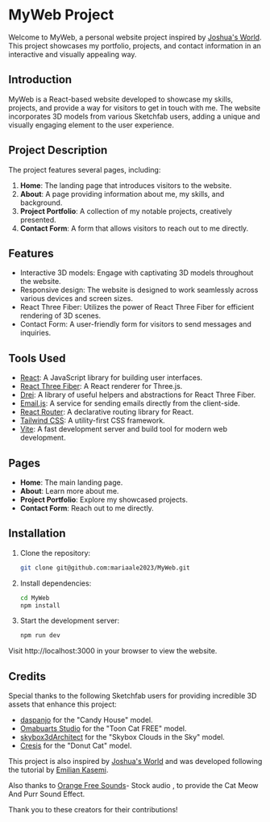 # MyWeb Project

Welcome to MyWeb, a personal website project inspired by [Joshua's World](https://www.joshuas.world). This project showcases my portfolio, projects, and contact information in an interactive and visually appealing way.

## Introduction

MyWeb is a React-based website developed to showcase my skills, projects, and provide a way for visitors to get in touch with me. The website incorporates 3D models from various Sketchfab users, adding a unique and visually engaging element to the user experience.

## Project Description

The project features several pages, including:

1. **Home**: The landing page that introduces visitors to the website.
2. **About**: A page providing information about me, my skills, and background.
3. **Project Portfolio**: A collection of my notable projects, creatively presented.
4. **Contact Form**: A form that allows visitors to reach out to me directly.

## Features

- Interactive 3D models: Engage with captivating 3D models throughout the website.
- Responsive design: The website is designed to work seamlessly across various devices and screen sizes.
- React Three Fiber: Utilizes the power of React Three Fiber for efficient rendering of 3D scenes.
- Contact Form: A user-friendly form for visitors to send messages and inquiries.

## Tools Used

- [React](https://reactjs.org/): A JavaScript library for building user interfaces.
- [React Three Fiber](https://github.com/pmndrs/react-three-fiber): A React renderer for Three.js.
- [Drei](https://github.com/pmndrs/drei): A library of useful helpers and abstractions for React Three Fiber.
- [Email.js](https://www.emailjs.com/): A service for sending emails directly from the client-side.
- [React Router](https://reactrouter.com/): A declarative routing library for React.
- [Tailwind CSS](https://tailwindcss.com/): A utility-first CSS framework.
- [Vite](https://vitejs.dev/): A fast development server and build tool for modern web development.

## Pages

- **Home**: The main landing page.
- **About**: Learn more about me.
- **Project Portfolio**: Explore my showcased projects.
- **Contact Form**: Reach out to me directly.

## Installation

1. Clone the repository:

   ```bash
   git clone git@github.com:mariaale2023/MyWeb.git
   ```

2. Install dependencies:

   ```bash
   cd MyWeb
   npm install
   ```

3. Start the development server:

   ```bash
   npm run dev
   ```

Visit http://localhost:3000 in your browser to view the website.

## Credits

Special thanks to the following Sketchfab users for providing incredible 3D assets that enhance this project:

- [daspanjo](https://sketchfab.com/daspanjo) for the "Candy House" model.
- [Omabuarts Studio](https://sketchfab.com/omabuarts) for the "Toon Cat FREE" model.
- [skybox3dArchitect](https://sketchfab.com/skybox3dArchitect) for the "Skybox Clouds in the Sky" model.
- [Cresis](https://sketchfab.com/Cresis) for the "Donut Cat" model.

This project is also inspired by [Joshua's World](https://www.joshuas.world) and was developed following the tutorial by [Emilian Kasemi](https://www.youtube.com/watch?v=mJRuHhKJ2cs&t=1208s).

Also thanks to [Orange Free Sounds](https://orangefreesounds.com/)- Stock audio , to provide the Cat Meow And Purr Sound Effect.

Thank you to these creators for their contributions!
